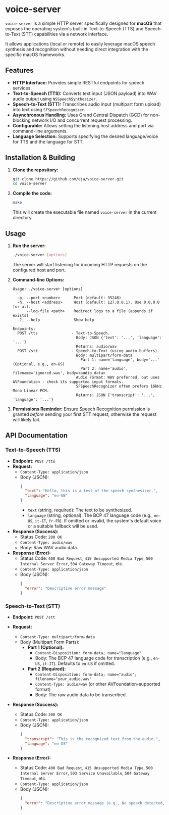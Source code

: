 # voice-server

`voice-server` is a simple HTTP server specifically designed for **macOS** that exposes the operating system's built-in Text-to-Speech (TTS) and Speech-to-Text (STT) capabilities via a network interface.

It allows applications (local or remote) to easily leverage macOS speech synthesis and recognition without needing direct integration with the specific macOS frameworks.

## Features

*   **HTTP Interface:** Provides simple RESTful endpoints for speech services.
*   **Text-to-Speech (TTS):** Converts text input (JSON payload) into WAV audio output using `NSSpeechSynthesizer`.
*   **Speech-to-Text (STT):** Transcribes audio input (multipart form upload) into text using `SFSpeechRecognizer`.
*   **Asynchronous Handling:** Uses Grand Central Dispatch (GCD) for non-blocking network I/O and concurrent request processing.
*   **Configurable:** Allows setting the listening host address and port via command-line arguments.
*   **Language Selection:** Supports specifying the desired language/voice for TTS and the language for STT.

## Installation & Building

1.  **Clone the repository:**
    ```bash
    git clone https://github.com/eja/voice-server.git
    cd voice-server
    ```
2.  **Compile the code:**
    ```bash
    make
    ```
    This will create the executable file named `voice-server` in the current directory.

## Usage

1.  **Run the server:**
    ```bash
    ./voice-server [options]
    ```
    The server will start listening for incoming HTTP requests on the configured host and port.

2.  **Command-line Options:**
    ```
    Usage: ./voice-server [options]
   
      -p, --port <number>      Port (default: 35248)
      -h, --host <address>     Host (default: 127.0.0.1). Use 0.0.0.0 for all.
          --log-file <path>    Redirect logs to a file (appends if exists)
      -?, --help               Show help

    Endpoints:
      POST /tts               - Text-to-Speech.
                                Body: JSON {'text': '...', 'language': '...'}
                                Returns: audio/wav
      POST /stt               - Speech-to-Text (using audio buffers).
                                Body: multipart/form-data
                                  Part 1: name='language', body='...' (Optional, e.g., en-US)
                                  Part 2: name='audio', filename='ignored.wav', body=<audio_data>
                                Audio Format: WAV preferred, but uses AVFoundation - check its supported input formats.
                                SFSpeechRecognizer often prefers 16kHz Mono Linear PCM.
                                Returns: JSON {'transcript': '...', 'language': '...'}
    ```

3.  **Permissions Reminder:** Ensure Speech Recognition permission is granted *before* sending your first STT request, otherwise the request will likely fail.

## API Documentation

### Text-to-Speech (TTS)

*   **Endpoint:** `POST /tts`
*   **Request:**
    *   `Content-Type: application/json`
    *   Body (JSON):
        ```json
        {
          "text": "Hello, this is a test of the speech synthesizer.",
          "language": "en-GB"
        }
        ```
        *   `text` (string, required): The text to be synthesized.
        *   `language` (string, optional): The BCP 47 language code (e.g., `en-US`, `it-IT`, `fr-FR`). If omitted or invalid, the system's default voice or a suitable fallback will be used.
*   **Response (Success):**
    *   Status Code: `200 OK`
    *   `Content-Type: audio/wav`
    *   Body: Raw WAV audio data.
*   **Response (Error):**
    *   Status Code: `400 Bad Request`, `415 Unsupported Media Type`, `500 Internal Server Error`, `504 Gateway Timeout`, etc.
    *   `Content-Type: application/json`
    *   Body (JSON):
        ```json
        {
          "error": "Descriptive error message"
        }
        ```

### Speech-to-Text (STT)

*   **Endpoint:** `POST /stt`
*   **Request:**
    *   `Content-Type: multipart/form-data`
    *   Body (Multipart Form Parts):
        *   **Part 1 (Optional):**
            *   `Content-Disposition: form-data; name="language"`
            *   Body: The BCP 47 language code for transcription (e.g., `en-US`, `it-IT`). Defaults to `en-US` if omitted.
        *   **Part 2 (Required):**
            *   `Content-Disposition: form-data; name="audio"; filename="your_audio.wav"`
            *   `Content-Type: audio/wav` (or other AVFoundation-supported format)
            *   Body: The raw audio data to be transcribed.
            
*   **Response (Success):**
    *   Status Code: `200 OK`
    *   `Content-Type: application/json`
    *   Body (JSON):
        ```json
        {
          "transcript": "This is the recognized text from the audio.",
          "language": "en-US"
        }
        ```
*   **Response (Error):**
    *   Status Code: `400 Bad Request`, `415 Unsupported Media Type`, `500 Internal Server Error`, `503 Service Unavailable`, `504 Gateway Timeout`, etc.
    *   `Content-Type: application/json`
    *   Body (JSON):
        ```json
        {
          "error": "Descriptive error message (e.g., No speech detected, Recognition failed)"
        }
        ```

